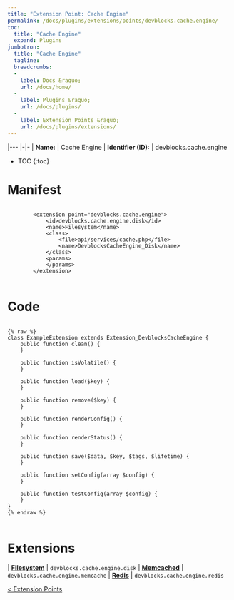 ```yaml
---
title: "Extension Point: Cache Engine"
permalink: /docs/plugins/extensions/points/devblocks.cache.engine/
toc:
  title: "Cache Engine"
  expand: Plugins
jumbotron:
  title: "Cache Engine"
  tagline: 
  breadcrumbs:
  -
    label: Docs &raquo;
    url: /docs/home/
  -
    label: Plugins &raquo;
    url: /docs/plugins/
  -
    label: Extension Points &raquo;
    url: /docs/plugins/extensions/
---
```


|---
|-|-
| **Name:** | Cache Engine
| **Identifier (ID):** | devblocks.cache.engine

* TOC
{:toc}

# Manifest

<pre>
<code class="language-xml">
		&lt;extension point=&quot;devblocks.cache.engine&quot;&gt;
			&lt;id&gt;devblocks.cache.engine.disk&lt;/id&gt;
			&lt;name&gt;Filesystem&lt;/name&gt;
			&lt;class&gt;
				&lt;file&gt;api/services/cache.php&lt;/file&gt;
				&lt;name&gt;DevblocksCacheEngine_Disk&lt;/name&gt;
			&lt;/class&gt;
			&lt;params&gt;
			&lt;/params&gt;
		&lt;/extension&gt;
</code>
</pre>

# Code

<pre>
<code class="language-php">
{% raw %}
class ExampleExtension extends Extension_DevblocksCacheEngine {
	public function clean() {
	}

	public function isVolatile() {
	}

	public function load($key) {
	}

	public function remove($key) {
	}

	public function renderConfig() {
	}

	public function renderStatus() {
	}

	public function save($data, $key, $tags, $lifetime) {
	}

	public function setConfig(array $config) {
	}

	public function testConfig(array $config) {
	}
}
{% endraw %}
</code>
</pre>

# Extensions

| [**Filesystem**](/docs/plugins/extensions/devblocks.cache.engine.disk/) | `devblocks.cache.engine.disk`
| [**Memcached**](/docs/plugins/extensions/devblocks.cache.engine.memcache/) | `devblocks.cache.engine.memcache`
| [**Redis**](/docs/plugins/extensions/devblocks.cache.engine.redis/) | `devblocks.cache.engine.redis`

<div class="section-nav">
	<div class="left">
		<a href="/docs/plugins/extensions/#extension-points" class="prev">&lt; Extension Points</a>
	</div>
	<div class="right align-right">
	</div>
</div>
<div class="clear"></div>